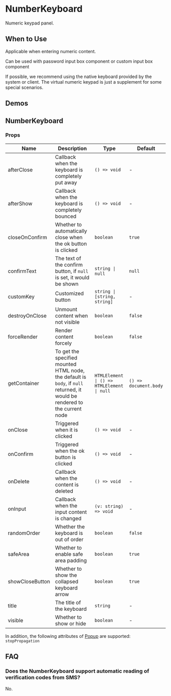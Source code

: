 # NumberKeyboard <Experimental></Experimental>

Numeric keypad panel.

## When to Use

Applicable when entering numeric content.

Can be used with password input box component or custom input box component

If possible, we recommend using the native keyboard provided by the system or client. The virtual numeric keypad is just a supplement for some special scenarios.

## Demos

<code src="./demos/demo1.tsx"></code>

<code src="./demos/demo2.tsx"></code>

## NumberKeyboard

### Props

| Name            | Description                                                                                                                 | Type                                       | Default               |
| --------------- | --------------------------------------------------------------------------------------------------------------------------- | ------------------------------------------ | --------------------- |
| afterClose      | Callback when the keyboard is completely put away                                                                           | `() => void`                               | -                     |
| afterShow       | Callback when the keyboard is completely bounced                                                                            | `() => void`                               | -                     |
| closeOnConfirm  | Whether to automatically close when the ok button is clicked                                                                | `boolean`                                  | `true`                |
| confirmText     | The text of the confirm button, if `null` is set, it would be shown                                                         | `string \| null`                           | `null`                |
| customKey       | Customized button                                                                                                           | `string \| [string, string]`               | -                     |
| destroyOnClose  | Unmount content when not visible                                                                                            | `boolean`                                  | `false`               |
| forceRender     | Render content forcely                                                                                                      | `boolean`                                  | `false`               |
| getContainer    | To get the specified mounted HTML node, the default is `body`, if `null` returned, it would be rendered to the current node | `HTMLElement \| () => HTMLElement \| null` | `() => document.body` |
| onClose         | Triggered when it is clicked                                                                                                | `() => void`                               | -                     |
| onConfirm       | Triggered when the ok button is clicked                                                                                     | `() => void`                               | -                     |
| onDelete        | Callback when the content is deleted                                                                                        | `() => void`                               | -                     |
| onInput         | Callback when the input content is changed                                                                                  | `(v: string) => void`                      | -                     |
| randomOrder     | Whether the keyboard is out of order                                                                                        | `boolean`                                  | `false`               |
| safeArea        | Whether to enable safe area padding                                                                                         | `boolean`                                  | `true`                |
| showCloseButton | Whether to show the collapsed keyboard arrow                                                                                | `boolean`                                  | `true`                |
| title           | The title of the keyboard                                                                                                   | `string`                                   | -                     |
| visible         | Whether to show or hide                                                                                                     | `boolean`                                  | -                     |

In addition, the following attributes of [Popup](/components/popup) are supported: `stopPropagation`

## FAQ

### Does the NumberKeyboard support automatic reading of verification codes from SMS?

No.
